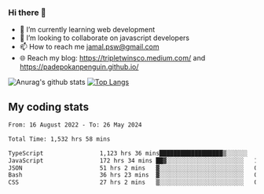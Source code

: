 ### Hi there 👋

<!--
**padepokanpenguin/padepokanpenguin** is a ✨ _special_ ✨ repository because its `README.md` (this file) appears on your GitHub profile.
-->

- 🌱 I’m currently learning  web development
- 👯 I’m looking to collaborate on javascript developers
- 📫 How to reach me jamal.psw@gmail.com
- 🌐 Reach my blog:
   https://tripletwinsco.medium.com/ and
   https://padepokanpenguin.github.io/

![Anurag's github stats](https://github-readme-stats.vercel.app/api?username=padepokanpenguin&count_private=true&disable_animations=false&show_icons=true&theme=default)
[![Top Langs](https://github-readme-stats.vercel.app/api/top-langs/?username=padepokanpenguin&theme=default&layout=compact)](https://github.com/padepokanpenguin)

## My coding stats

<!--START_SECTION:waka-->

```txt
From: 16 August 2022 - To: 26 May 2024

Total Time: 1,532 hrs 58 mins

TypeScript                1,123 hrs 36 mins██████████████████▒░░░░░░   73.30 %
JavaScript                172 hrs 34 mins ██▓░░░░░░░░░░░░░░░░░░░░░░   11.26 %
JSON                      51 hrs 2 mins   ▓░░░░░░░░░░░░░░░░░░░░░░░░   03.33 %
Bash                      36 hrs 23 mins  ▓░░░░░░░░░░░░░░░░░░░░░░░░   02.37 %
CSS                       27 hrs 2 mins   ▒░░░░░░░░░░░░░░░░░░░░░░░░   01.76 %
```

<!--END_SECTION:waka-->


